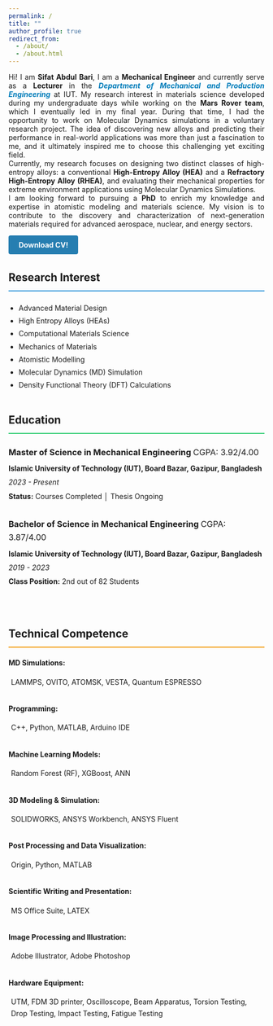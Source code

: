 ```yaml
---
permalink: /
title: ""
author_profile: true
redirect_from: 
  - /about/
  - /about.html
---
```

<p style="text-align: justify;"> Hi! I am <strong>Sifat Abdul Bari</strong>,
I am a <strong>Mechanical Engineer</strong> and currently serve as a <strong>Lecturer</strong> in the <strong><em><a href="https://mpe.iutoic-dhaka.edu/" target="_blank" style="color: #007cba; text-decoration: none;">Department of Mechanical and Production Engineering</a></em></strong> at IUT. My research interest in materials science developed during my undergraduate days while working on the <strong>Mars Rover team</strong>, which I eventually led in my final year. During that time, I had the opportunity to work on Molecular Dynamics simulations in a voluntary research project. The idea of discovering new alloys and predicting their performance in real-world applications was more than just a fascination to me, and it ultimately inspired me to choose this challenging yet exciting field. <br>Currently, my research focuses on designing two distinct classes of high-entropy alloys: a conventional <strong>High-Entropy Alloy (HEA)</strong> and a <strong>Refractory High-Entropy Alloy (RHEA)</strong>, and evaluating their mechanical properties for extreme environment applications using Molecular Dynamics Simulations.<br>I am looking forward to pursuing a <strong>PhD</strong> to enrich my knowledge and expertise in atomistic modeling and materials science. My vision is to contribute to the discovery and characterization of next-generation materials required for advanced aerospace, nuclear, and energy sectors. </p>

<!-- Option A: Relative path (most common) -->
<a href="files/Sifat_Final.pdf" style="display: inline-block; padding: 10px 20px; background-color: #267eb1ff; color: white; text-decoration: none; border-radius: 4px; font-weight: bold;">
  Download CV!
</a>
<!-- [Download CV!](./files/Sifat_Final.pdf) -->

<div class="about-container" style="display: flex; gap: 40px; flex-wrap: wrap; align-items: flex-start;">
  <!-- Left Column - About Me & Education -->
  <div class="left-column" style="flex: 1; min-width: 300px;">
    <!-- About Me Section -->
     <div class="about-section" style="margin-bottom: 40px;">
      <h2 style="border-bottom: 2px solid #3498db; padding-bottom: 8px; margin-bottom: 20px;">
        Research Interest
      </h2>
        <ul style="margin: 0; padding-left: 20px; line-height: 1.8;">
          <li>Advanced Material Design</li>
          <li>High Entropy Alloys (HEAs)</li>
          <li>Computational Materials Science</li>
          <li>Mechanics of Materials</li>
          <li>Atomistic Modelling</li>
          <li>Molecular Dynamics (MD) Simulation</li>
          <li>Density Functional Theory (DFT) Calculations</li>
        </ul>
    </div> 
    <!-- Education Section -->
    <div class="education-section">
      <h2 style="border-bottom: 2px solid #2ecc71; padding-bottom: 8px; margin-bottom: 20px;">
        Education
      </h2>
      <div class="education-item" style="margin-bottom: 30px;">
        <h3 style="margin-bottom: 8px;">
          Master of Science in Mechanical Engineering <span style="font-weight: normal;">CGPA: 3.92/4.00</span>
        </h3>
        <p style="margin: 5px 0; font-weight: bold;">
          Islamic University of Technology (IUT), Board Bazar, Gazipur, Bangladesh
        </p>
        <p style="margin: 5px 0; font-style: italic;">2023 - Present</p>
        <p style="margin: 5px 0;">
          <strong>Status:</strong> Courses Completed │ Thesis Ongoing
        </p>
      </div>
      <div class="education-item">
        <h3 style="margin-bottom: 8px;">
          Bachelor of Science in Mechanical Engineering <span style="font-weight: normal;">CGPA: 3.87/4.00</span>
        </h3>
        <p style="margin: 5px 0; font-weight: bold;">
          Islamic University of Technology (IUT), Board Bazar, Gazipur, Bangladesh
        </p>
        <p style="margin: 5px 0; font-style: italic;">2019 - 2023</p>
        <p style="margin: 5px 0;">
          <strong>Class Position:</strong> 2nd out of 82 Students
        </p>
      </div>
    </div>

  </div>

  <!-- Right Column - Research Interests & Technical Skills -->
  <div class="right-column" style="flex: 1; min-width: 300px;">
    <!-- Research Interests -->
    <!-- Technical Competence -->
    <div class="skills-section">
      <h2 style="border-bottom: 2px solid #f39c12; padding-bottom: 8px; margin-bottom: 10px;">
        Technical Competence
      </h2>
      <div class="skill-category" style="margin-bottom: 25px;">
        <h4 style="margin-bottom: 10px;">MD Simulations:</h4>
        <p style="margin: 0; padding: 5px 5px; border-radius: 5px;">
          LAMMPS, OVITO, ATOMSK, VESTA, Quantum ESPRESSO
        </p>
      </div>
      <div class="skill-category" style="margin-bottom: 25px;">
        <h4 style="margin-bottom: 10px;">Programming:</h4>
        <p style="margin: 0; padding: 5px 5px; border-radius: 5px;">
          C++, Python, MATLAB, Arduino IDE
        </p>
      </div>
      <div class="skill-category" style="margin-bottom: 25px;">
        <h4 style="margin-bottom: 10px;">Machine Learning Models:</h4>
        <p style="margin: 0; padding: 5px 5px; border-radius: 5px;">
          Random Forest (RF), XGBoost, ANN
        </p>
      </div>
      <div class="skill-category" style="margin-bottom: 25px;">
        <h4 style="margin-bottom: 10px;">3D Modeling & Simulation:</h4>
        <p style="margin: 0; padding: 5px 5px; border-radius: 5px;">
          SOLIDWORKS, ANSYS Workbench, ANSYS Fluent
        </p>
      </div>
      <div class="skill-category" style="margin-bottom: 25px;">
        <h4 style="margin-bottom: 10px;">Post Processing and Data Visualization:</h4>
        <p style="margin: 0; padding: 5px 5px; border-radius: 5px;">
          Origin, Python, MATLAB
        </p>
      </div>
      <div class="skill-category" style="margin-bottom: 25px;">
        <h4 style="margin-bottom: 10px;">Scientific Writing and Presentation:</h4>
        <p style="margin: 0; padding: 5px 5px; border-radius: 5px;">
          MS Office Suite, LATEX
        </p>
      </div>
      <div class="skill-category" style="margin-bottom: 25px;">
        <h4 style="margin-bottom: 10px;">Image Processing and Illustration:</h4>
        <p style="margin: 0; padding: 5px 5px; border-radius: 5px;">
          Adobe Illustrator, Adobe Photoshop
        </p>
      </div>
      <div class="skill-category">
        <h4 style="margin-bottom: 10px;">Hardware Equipment:</h4>
        <p style="margin: 0; padding: 5px 5px; border-radius: 5px;">
          UTM, FDM 3D printer, Oscilloscope, Beam Apparatus, Torsion Testing,
          Drop Testing, Impact Testing, Fatigue Testing
        </p>
      </div>
    </div>
  </div>
</div>
<style>
.about-container {
  line-height: 1.6;
}
.about-section p, .education-item p, .skill-category p {
  font-size: 1em;
}
/* Responsive design */
@media (max-width: 768px) {
  .about-container {
    gap: 20px;
  } 
  .left-column, .right-column {
    min-width: 100%;
  }
}
</style>

